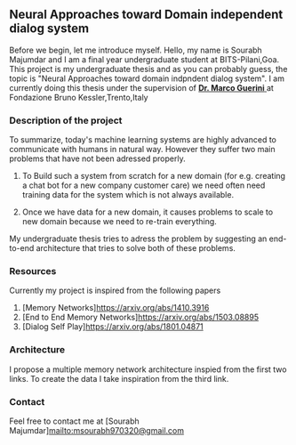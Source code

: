 ## Neural Approaches toward Domain independent dialog system

Before we begin, let me introduce myself. 
Hello, my name is Sourabh Majumdar and I am a final year undergraduate student at BITS-Pilani,Goa.
This project is my undergraduate thesis and as you can probably guess, the topic is "Neural Approaches toward domain indpndent dialog system".
I am currently doing this thesis under the supervision of [ **Dr. Marco Guerini** ](<mailto:guerini@fbk.eu>) at Fondazione Bruno Kessler,Trento,Italy

### Description of the project

To summarize, today's machine learning systems are highly advanced to communicate with humans in natural way. However they suffer two main problems that have not been adressed properly.

1. To Build such a system from scratch for a new domain (for e.g. creating a chat bot for a new company customer care) we need often need training data for the system which is not always available.

2. Once we have data for a new domain, it causes problems to scale to new domain because we need to re-train everything.

My undergraduate thesis tries to adress the problem by suggesting an end-to-end architecture that tries to solve both of these problems.

### Resources

Currently my project is inspired from the following papers

1. [Memory Networks]<https://arxiv.org/abs/1410.3916>
2. [End to End Memory Networks]<https://arxiv.org/abs/1503.08895>
3. [Dialog Self Play]<https://arxiv.org/abs/1801.04871>

### Architecture

I propose a multiple memory network architecture inspied from the first two links.
To create the data I take inspiration from the third link.

### Contact

Feel free to contact me at [Sourabh Majumdar]<mailto:msourabh970320@gmail.com>
